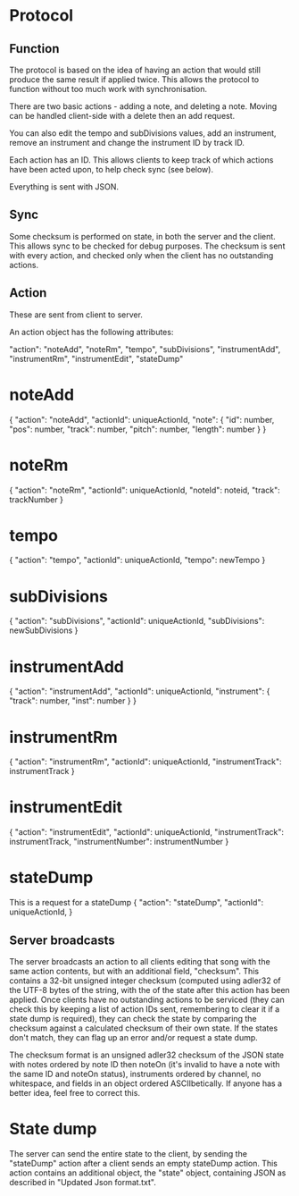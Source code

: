 Protocol
========

Function
--------

The protocol is based on the idea of having an action that would still produce
the same result if applied twice. This allows the protocol to function without
too much work with synchronisation.

There are two basic actions - adding a note, and deleting a note. Moving can be
handled client-side with a delete then an add request.

You can also edit the tempo and subDivisions values, add an instrument, remove
an instrument and change the instrument ID by track ID.

Each action has an ID. This allows clients to keep track of which actions have
been acted upon, to help check sync (see below).

Everything is sent with JSON.

Sync
----

Some checksum is performed on state, in both the server and the client. This
allows sync to be checked for debug purposes. The checksum is sent with every
action, and checked only when the client has no outstanding actions.

Action
------
These are sent from client to server.

An action object has the following attributes:

"action": "noteAdd", "noteRm", "tempo", "subDivisions", "instrumentAdd",
"instrumentRm", "instrumentEdit", "stateDump"

noteAdd
=======
{
  "action": "noteAdd",
  "actionId": uniqueActionId,
  "note": {
    "id": number,
    "pos": number,
    "track": number,
    "pitch": number,
    "length": number
  }
}

noteRm
======
{
  "action": "noteRm",
  "actionId": uniqueActionId,
  "noteId": noteid,
  "track": trackNumber
}

tempo
=====
{
  "action": "tempo",
  "actionId": uniqueActionId,
  "tempo": newTempo
}

subDivisions
============
{
  "action": "subDivisions",
  "actionId": uniqueActionId,
  "subDivisions": newSubDivisions
}

instrumentAdd
=============
{
  "action": "instrumentAdd",
  "actionId": uniqueActionId,
  "instrument": {
    "track": number,
    "inst": number
  }
}

instrumentRm
============
{
  "action": "instrumentRm",
  "actionId": uniqueActionId,
  "instrumentTrack": instrumentTrack
}

instrumentEdit
==============
{
  "action": "instrumentEdit",
  "actionId": uniqueActionId,
  "instrumentTrack": instrumentTrack,
  "instrumentNumber": instrumentNumber
}

stateDump
=========
This is a request for a stateDump
{
  "action": "stateDump",
  "actionId": uniqueActionId,
}

Server broadcasts
-----------------

The server broadcasts an action to all clients editing that song with the same
action contents, but with an additional field, "checksum". This contains a
32-bit unsigned integer checksum (computed using adler32 of the UTF-8 bytes of
the string, with the  of the state after this action has been applied. Once
clients have no outstanding actions to be serviced (they can check this by
keeping a list of action IDs sent, remembering to clear it if a state dump is
required), they can check the state by comparing the checksum against a
calculated checksum of their own state. If the states don't match, they can
flag up an error and/or request a state dump.

The checksum format is an unsigned adler32 checksum of the JSON state with
notes ordered by note ID then noteOn (it's invalid to have a note with the same
ID and noteOn status), instruments ordered by channel, no whitespace, and
fields in an object ordered ASCIIbetically. If anyone has a better idea, feel
free to correct this.

State dump
==========

The server can send the entire state to the client, by sending the "stateDump"
action after a client sends an empty stateDump action. This action contains an
additional object, the "state" object, containing JSON as described in
"Updated Json format.txt".
